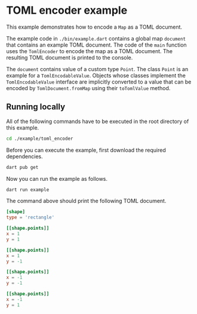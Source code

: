 # TOML encoder example

This example demonstrates how to encode a `Map` as a TOML document.

The example code in `./bin/example.dart` contains a global map `document` that contains an example TOML document.
The code of the `main` function uses the `TomlEncoder` to encode the map as a TOML document.
The resulting TOML document is printed to the console.

The `document` contains value of a custom type `Point`.
The class `Point` is an example for a `TomlEncodableValue`.
Objects whose classes implement the `TomlEncodableValue` interface are implicitly converted to a value that can be encoded by `TomlDocument.fromMap` using their `toTomlValue` method.

## Running locally

All of the following commands have to be executed in the root directory of this example.

```bash
cd ./example/toml_encoder
```

Before you can execute the example, first download the required dependencies.

```bash
dart pub get
```

Now you can run the example as follows.

```bash
dart run example
```

The command above should print the following TOML document.

```toml
[shape]
type = 'rectangle'

[[shape.points]]
x = 1
y = 1

[[shape.points]]
x = 1
y = -1

[[shape.points]]
x = -1
y = -1

[[shape.points]]
x = -1
y = 1
```
